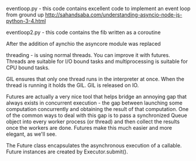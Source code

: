 eventloop.py - this code contains excellent code to implement an event loop from ground up
http://sahandsaba.com/understanding-asyncio-node-js-python-3-4.html

eventloop2.py - this code contains the fib written as a coroutine

After the addition of aynchio the asyncore module was replaced

threading - is using normal threads. You can improve it with futures. Threads are suitable for I/O bound tasks and
multiprocessing is suitable for CPU bound tasks.

GIL ensures that only one thread runs in the interpreter at once. When the thread is running it holds the GIL. GIL is
released on IO.

Futures are actually a very nice tool that helps bridge an annoying gap that always exists in concurrent execution - the
gap between launching some computation concurrently and obtaining the result of that computation. One of the common ways to deal with this gap is to pass a synchronized Queue object into every worker process (or thread)
and then collect the results once the workers are done. Futures make this much easier and more elegant, as we'll see.

The Future class encapsulates the asynchronous execution of a callable. Future instances are created by Executor.submit().

